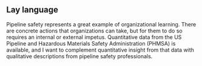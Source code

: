 ## Lay language

Pipeline safety represents a great example of organizational learning. There are concrete actions that organizations can take, but for them to do so requires an internal or external impetus. Quantitative data from the US Pipeline and Hazardous Materials Safety Administration (PHMSA) is available, and I want to complement quantitative insight from that data with qualitative descriptions from pipeline safety professionals.